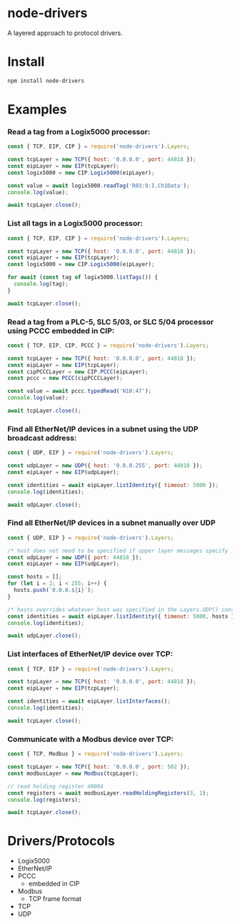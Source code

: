 # node-drivers

A layered approach to protocol drivers.

# Install

```sh
npm install node-drivers
```

# Examples

### Read a tag from a Logix5000 processor:

```javascript
const { TCP, EIP, CIP } = require('node-drivers').Layers;

const tcpLayer = new TCP({ host: '0.0.0.0', port: 44818 });
const eipLayer = new EIP(tcpLayer);
const logix5000 = new CIP.Logix5000(eipLayer);

const value = await logix5000.readTag('R03:9:I.Ch1Data');
console.log(value);

await tcpLayer.close();
```

### List all tags in a Logix5000 processor:

```javascript
const { TCP, EIP, CIP } = require('node-drivers').Layers;

const tcpLayer = new TCP({ host: '0.0.0.0', port: 44818 });
const eipLayer = new EIP(tcpLayer);
const logix5000 = new CIP.Logix5000(eipLayer);

for await (const tag of logix5000.listTags()) {
  console.log(tag);
}

await tcpLayer.close();
```

### Read a tag from a PLC-5, SLC 5/03, or SLC 5/04 processor using PCCC embedded in CIP:

```javascript
const { TCP, EIP, CIP, PCCC } = require('node-drivers').Layers;

const tcpLayer = new TCP({ host: '0.0.0.0', port: 44818 });
const eipLayer = new EIP(tcpLayer);
const cipPCCCLayer = new CIP.PCCC(eipLayer);
const pccc = new PCCC(cipPCCCLayer);

const value = await pccc.typedRead('N10:47');
console.log(value);

await tcpLayer.close();
```

### Find all EtherNet/IP devices in a subnet using the UDP broadcast address:

```javascript
const { UDP, EIP } = require('node-drivers').Layers;

const udpLayer = new UDP({ host: '0.0.0.255', port: 44818 });
const eipLayer = new EIP(udpLayer);

const identities = await eipLayer.listIdentity({ timeout: 5000 });
console.log(identities);

await udpLayer.close();
```


### Find all EtherNet/IP devices in a subnet manually over UDP

```javascript
const { UDP, EIP } = require('node-drivers').Layers;

/* host does not need to be specified if upper layer messages specify it */
const udpLayer = new UDP({ port: 44818 });
const eipLayer = new EIP(udpLayer);

const hosts = [];
for (let i = 2; i < 255; i++) {
  hosts.push(`0.0.0.${i}`);
}

/* hosts overrides whatever host was specified in the Layers.UDP() constructor */
const identities = await eipLayer.listIdentity({ timeout: 5000, hosts });
console.log(identities);

await udpLayer.close();
```


### List interfaces of EtherNet/IP device over TCP:

```javascript
const { TCP, EIP } = require('node-drivers').Layers;

const tcpLayer = new TCP({ host: '0.0.0.0', port: 44818 });
const eipLayer = new EIP(tcpLayer);

const identities = await eipLayer.listInterfaces();
console.log(identities);

await tcpLayer.close();
```

### Communicate with a Modbus device over TCP:

```javascript
const { TCP, Modbus } = require('node-drivers').Layers;

const tcpLayer = new TCP({ host: '0.0.0.0', port: 502 });
const modbusLayer = new Modbus(tcpLayer);

// read holding register 40004
const registers = await modbusLayer.readHoldingRegisters(3, 1);
console.log(registers);

await tcpLayer.close();
```

# Drivers/Protocols

- Logix5000
- EtherNet/IP
- PCCC
    - embedded in CIP
- Modbus
    - TCP frame format
- TCP
- UDP
